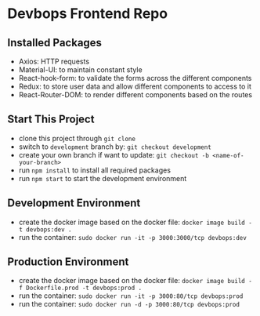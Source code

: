 # Devbops Frontend Repo

## Installed Packages

- Axios: HTTP requests
- Material-UI: to maintain constant style
- React-hook-form: to validate the forms across the different components
- Redux: to store user data and allow different components to access to it
- React-Router-DOM: to render different components based on the routes

## Start This Project

- clone this project through `git clone`
- switch to `development` branch by: `git checkout development`
- create your own branch if want to update: `git checkout -b <name-of-your-branch>`
- run `npm install` to install all required packages
- run `npm start` to start the development environment

## Development Environment

- create the docker image based on the docker file: `docker image build -t devbops:dev .`
- run the container: `sudo docker run -it -p 3000:3000/tcp devbops:dev`

## Production Environment

- create the docker image based on the docker file: `docker image build -f Dockerfile.prod -t devbops:prod .`
- run the container: `sudo docker run -it -p 3000:80/tcp devbops:prod`
- run the container: `sudo docker run -d -p 3000:80/tcp devbops:prod`
